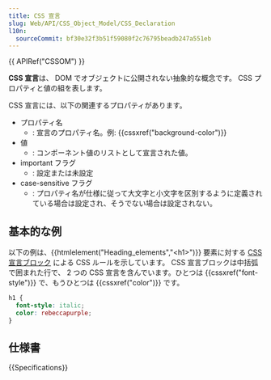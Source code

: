 ```yaml
---
title: CSS 宣言
slug: Web/API/CSS_Object_Model/CSS_Declaration
l10n:
  sourceCommit: bf30e32f3b51f59080f2c76795beadb247a551eb
---
```


{{ APIRef("CSSOM") }}

**CSS 宣言**は、 DOM でオブジェクトに公開されない抽象的な概念です。 CSS プロパティと値の組を表します。

CSS 宣言には、以下の関連するプロパティがあります。

- プロパティ名
  - : 宣言のプロパティ名。例: {{cssxref("background-color")}}
- 値
  - : コンポーネント値のリストとして宣言された値。
- important フラグ
  - : 設定または未設定
- case-sensitive フラグ
  - : プロパティ名が仕様に従って大文字と小文字を区別するように定義されている場合は設定され、そうでない場合は設定されない。

## 基本的な例

以下の例は、{{htmlelement("Heading_elements","&lt;h1&gt;")}} 要素に対する [CSS 宣言ブロック](/ja/docs/Web/API/CSS_Object_Model/CSS_Declaration_Block) による CSS ルールを示しています。 CSS 宣言ブロックは中括弧で囲まれた行で、 2 つの CSS 宣言を含んでいます。ひとつは {{cssxref("font-style")}} で、もうひとつは {{cssxref("color")}} です。

```css
h1 {
  font-style: italic;
  color: rebeccapurple;
}
```

## 仕様書

{{Specifications}}
